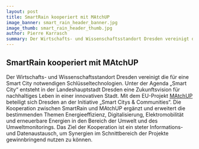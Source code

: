 ```yaml
---
layout: post
title: SmartRain kooperiert mit MAtchUP
image_banner: smart_rain_header_banner.jpg
image_thumb: smart_rain_header_thumb.jpg
author: Pierre Karrasch
summary: Der Wirtschafts- und Wissenschaftsstandort Dresden vereinigt die für eine Smart City notwendigen Schlüsseltechnologien. Unter der Agenda „Smart City“ entsteht in der Landeshauptstadt Dresden eine Zukunftsvision für nachhaltiges Leben in einer innovativen Stadt.
---
```


## SmartRain kooperiert mit MAtchUP

Der Wirtschafts- und Wissenschaftsstandort Dresden vereinigt die für eine Smart City notwendigen Schlüsseltechnologien. Unter der Agenda „Smart City“ entsteht in der Landeshauptstadt Dresden eine Zukunftsvision für nachhaltiges Leben in einer innovativen Stadt. Mit dem EU-Projekt [MAtchUP](http://www.matchup-project.eu/) beteiligt sich Dresden an der Initiative „Smart Citys & Communities“. Die Kooperation zwischen SmartRain und MAtchUP ergänzt und erweitert die bestimmenden Themen Energieeffizienz, Digitalisierung, Elektromobilität und erneuerbare Energien in den Bereich der Umwelt und des Umweltmonitorings. Das Ziel der Kooperation ist ein steter Informations- und Datenaustausch, um Synergien im Schnittbereich der Projekte gewinnbringend nutzen zu können.